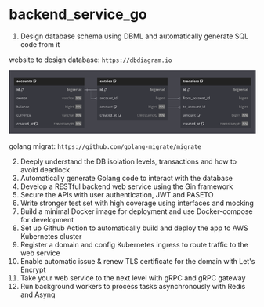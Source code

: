 # backend_service_go

1. Design database schema using DBML and automatically generate SQL code from it

website to design database: `https://dbdiagram.io`

![alt text](assets/schema_db.png)

golang migrat: `https://github.com/golang-migrate/migrate`

2. Deeply understand the DB isolation levels, transactions and how to avoid deadlock
3. Automatically generate Golang code to interact with the database
4. Develop a RESTful backend web service using the Gin framework
5. Secure the APIs with user authentication, JWT and PASETO
6. Write stronger test set with high coverage using interfaces and mocking
7. Build a minimal Docker image for deployment and use Docker-compose for development
8. Set up Github Action to automatically build and deploy the app to AWS Kubernetes cluster
9. Register a domain and config Kubernetes ingress to route traffic to the web service
10. Enable automatic issue & renew TLS certificate for the domain with Let's Encrypt
11. Take your web service to the next level with gRPC and gRPC gateway
12. Run background workers to process tasks asynchronously with Redis and Asynq
